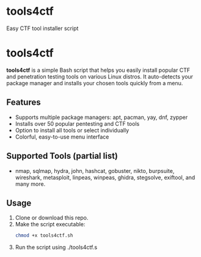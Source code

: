# tools4ctf
Easy CTF tool installer script

# tools4ctf

**tools4ctf** is a simple Bash script that helps you easily install popular CTF and penetration testing tools on various Linux distros. It auto-detects your package manager and installs your chosen tools quickly from a menu.

## Features

- Supports multiple package managers: apt, pacman, yay, dnf, zypper
- Installs over 50 popular pentesting and CTF tools
- Option to install all tools or select individually
- Colorful, easy-to-use menu interface

## Supported Tools (partial list)

- nmap, sqlmap, hydra, john, hashcat, gobuster, nikto, burpsuite, wireshark, metasploit, linpeas, winpeas, ghidra, stegsolve, exiftool, and many more.

## Usage

1. Clone or download this repo.
2. Make the script executable:
   ```bash
   chmod +x tools4ctf.sh
3. Run the script using
  ./tools4ctf.s
